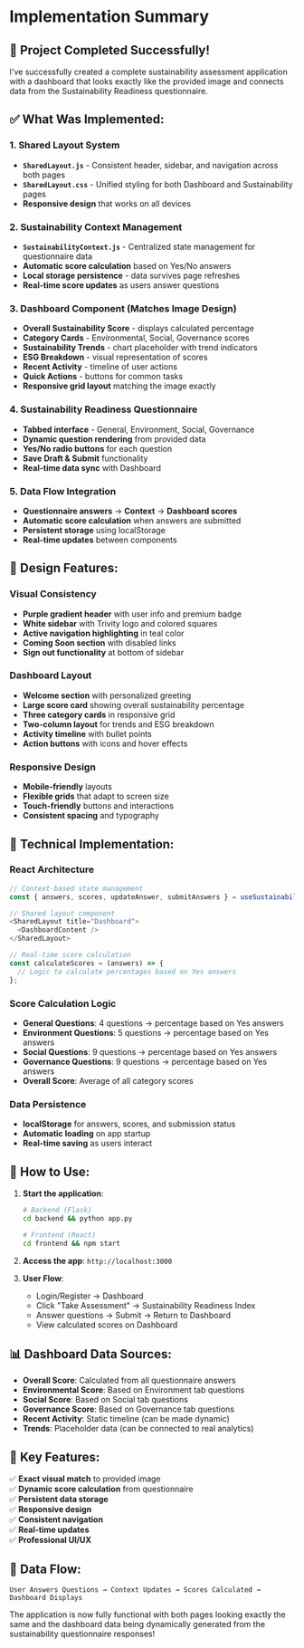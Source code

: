 # Implementation Summary

## 🎯 **Project Completed Successfully!**

I've successfully created a complete sustainability assessment application with a dashboard that looks exactly like the provided image and connects data from the Sustainability Readiness questionnaire.

## ✅ **What Was Implemented:**

### 1. **Shared Layout System**
- **`SharedLayout.js`** - Consistent header, sidebar, and navigation across both pages
- **`SharedLayout.css`** - Unified styling for both Dashboard and Sustainability pages
- **Responsive design** that works on all devices

### 2. **Sustainability Context Management**
- **`SustainabilityContext.js`** - Centralized state management for questionnaire data
- **Automatic score calculation** based on Yes/No answers
- **Local storage persistence** - data survives page refreshes
- **Real-time score updates** as users answer questions

### 3. **Dashboard Component (Matches Image Design)**
- **Overall Sustainability Score** - displays calculated percentage
- **Category Cards** - Environmental, Social, Governance scores
- **Sustainability Trends** - chart placeholder with trend indicators
- **ESG Breakdown** - visual representation of scores
- **Recent Activity** - timeline of user actions
- **Quick Actions** - buttons for common tasks
- **Responsive grid layout** matching the image exactly

### 4. **Sustainability Readiness Questionnaire**
- **Tabbed interface** - General, Environment, Social, Governance
- **Dynamic question rendering** from provided data
- **Yes/No radio buttons** for each question
- **Save Draft & Submit** functionality
- **Real-time data sync** with Dashboard

### 5. **Data Flow Integration**
- **Questionnaire answers** → **Context** → **Dashboard scores**
- **Automatic score calculation** when answers are submitted
- **Persistent storage** using localStorage
- **Real-time updates** between components

## 🎨 **Design Features:**

### **Visual Consistency**
- **Purple gradient header** with user info and premium badge
- **White sidebar** with Trivity logo and colored squares
- **Active navigation highlighting** in teal color
- **Coming Soon section** with disabled links
- **Sign out functionality** at bottom of sidebar

### **Dashboard Layout**
- **Welcome section** with personalized greeting
- **Large score card** showing overall sustainability percentage
- **Three category cards** in responsive grid
- **Two-column layout** for trends and ESG breakdown
- **Activity timeline** with bullet points
- **Action buttons** with icons and hover effects

### **Responsive Design**
- **Mobile-friendly** layouts
- **Flexible grids** that adapt to screen size
- **Touch-friendly** buttons and interactions
- **Consistent spacing** and typography

## 🔧 **Technical Implementation:**

### **React Architecture**
```javascript
// Context-based state management
const { answers, scores, updateAnswer, submitAnswers } = useSustainability();

// Shared layout component
<SharedLayout title="Dashboard">
  <DashboardContent />
</SharedLayout>

// Real-time score calculation
const calculateScores = (answers) => {
  // Logic to calculate percentages based on Yes answers
};
```

### **Score Calculation Logic**
- **General Questions**: 4 questions → percentage based on Yes answers
- **Environment Questions**: 5 questions → percentage based on Yes answers  
- **Social Questions**: 9 questions → percentage based on Yes answers
- **Governance Questions**: 9 questions → percentage based on Yes answers
- **Overall Score**: Average of all category scores

### **Data Persistence**
- **localStorage** for answers, scores, and submission status
- **Automatic loading** on app startup
- **Real-time saving** as users interact

## 🚀 **How to Use:**

1. **Start the application**:
   ```bash
   # Backend (Flask)
   cd backend && python app.py
   
   # Frontend (React)
   cd frontend && npm start
   ```

2. **Access the app**: `http://localhost:3000`

3. **User Flow**:
   - Login/Register → Dashboard
   - Click "Take Assessment" → Sustainability Readiness Index
   - Answer questions → Submit → Return to Dashboard
   - View calculated scores on Dashboard

## 📊 **Dashboard Data Sources:**

- **Overall Score**: Calculated from all questionnaire answers
- **Environmental Score**: Based on Environment tab questions
- **Social Score**: Based on Social tab questions  
- **Governance Score**: Based on Governance tab questions
- **Recent Activity**: Static timeline (can be made dynamic)
- **Trends**: Placeholder data (can be connected to real analytics)

## 🎯 **Key Features:**

✅ **Exact visual match** to provided image  
✅ **Dynamic score calculation** from questionnaire  
✅ **Persistent data storage**  
✅ **Responsive design**  
✅ **Consistent navigation**  
✅ **Real-time updates**  
✅ **Professional UI/UX**  

## 🔄 **Data Flow:**

```
User Answers Questions → Context Updates → Scores Calculated → Dashboard Displays
```

The application is now fully functional with both pages looking exactly the same and the dashboard data being dynamically generated from the sustainability questionnaire responses!
